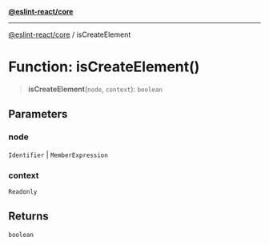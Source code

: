 [**@eslint-react/core**](../README.md)

***

[@eslint-react/core](../README.md) / isCreateElement

# Function: isCreateElement()

> **isCreateElement**(`node`, `context`): `boolean`

## Parameters

### node

`Identifier` | `MemberExpression`

### context

`Readonly`

## Returns

`boolean`
